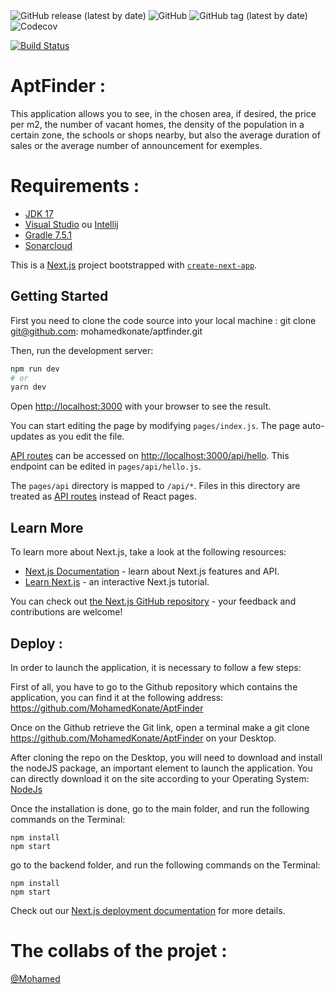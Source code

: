 <img alt="GitHub release (latest by date)" src="https://img.shields.io/github/v/release/mohamedkonate/aptfinder">
<img alt="GitHub" src="https://img.shields.io/github/license/mohamedkonate/aptfinder">
<img alt="GitHub tag (latest by date)" src="https://img.shields.io/github/v/tag/mohamedkonate/aptfinder?color=orange">
<img alt="Codecov" src="https://img.shields.io/codecov/c/github/mohamedkonate/aptfinder">

[![Build Status](https://app.travis-ci.com/MohamedKonate/AptFinder.svg?branch=main)](https://app.travis-ci.com/MohamedKonate/AptFinder)

# AptFinder :

This application allows you to see, in the chosen area, if desired, the price per m2, the number of vacant homes, the density of the population in a certain zone, the schools or shops nearby, but also the average duration of sales or the average number of announcement for exemples.
 

# Requirements :
 
- [JDK 17](https://www.oracle.com/java/technologies/javase/jdk17-archive-downloads.html)
- [Visual Studio](https://code.visualstudio.com/) ou [Intellij](https://www.jetbrains.com/fr-fr/idea/)
- [Gradle 7.5.1](https://gradle.org/releases/)
- [Sonarcloud](https://www.sonarsource.com/products/sonarcloud/)

This is a [Next.js](https://nextjs.org/) project bootstrapped with [`create-next-app`](https://github.com/vercel/next.js/tree/canary/packages/create-next-app).

## Getting Started

First you need to clone the code source into your local machine :
git clone git@github.com: mohamedkonate/aptfinder.git

Then, run the development server:

```bash
npm run dev
# or
yarn dev
```

Open [http://localhost:3000](http://localhost:3000) with your browser to see the result.

You can start editing the page by modifying `pages/index.js`. The page auto-updates as you edit the file.

[API routes](https://nextjs.org/docs/api-routes/introduction) can be accessed on [http://localhost:3000/api/hello](http://localhost:3000/api/hello). This endpoint can be edited in `pages/api/hello.js`.

The `pages/api` directory is mapped to `/api/*`. Files in this directory are treated as [API routes](https://nextjs.org/docs/api-routes/introduction) instead of React pages.

## Learn More

To learn more about Next.js, take a look at the following resources:

- [Next.js Documentation](https://nextjs.org/docs) - learn about Next.js features and API.
- [Learn Next.js](https://nextjs.org/learn) - an interactive Next.js tutorial.

You can check out [the Next.js GitHub repository](https://github.com/vercel/next.js/) - your feedback and contributions are welcome!

## Deploy :

In order to launch the application, it is necessary to follow a few steps:

First of all, you have to go to the Github repository which contains the application, you can find it at the following address: https://github.com/MohamedKonate/AptFinder

Once on the Github retrieve the Git link, open a terminal make a git clone https://github.com/MohamedKonate/AptFinder on your Desktop.

After cloning the repo on the Desktop, you will need to download and install the nodeJS package, an important element to launch the application. You can directly download it on the site according to your Operating System: [NodeJs](https://nodejs.org/fr/download/current/)


Once the installation is done, go to the main folder, and run the following commands on the Terminal:
```
npm install
npm start
```
go to the backend folder, and run the following commands on the Terminal:
```
npm install
npm start
```
Check out our [Next.js deployment documentation](https://nextjs.org/docs/deployment) for more details.

# The collabs of the projet :

[@Mohamed](https://github.com/MohamedKonate)

